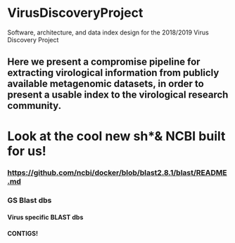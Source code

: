 # VirusDiscoveryProject
Software, architecture, and data index design for the 2018/2019 Virus Discovery Project

## Here we present a compromise pipeline for extracting virological information from publicly available metagenomic datasets, in order to present a usable index to the virological research community.  

# Look at the cool new sh*& NCBI built for us!

### https://github.com/ncbi/docker/blob/blast2.8.1/blast/README.md

### GS Blast dbs

#### Virus specific BLAST dbs

#### CONTIGS!

